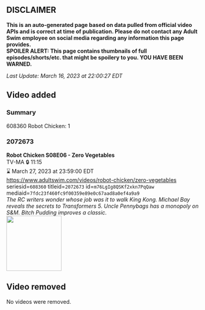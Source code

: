 ## DISCLAIMER
**This is an auto-generated page based on data pulled from official video APIs and is correct at time of publication. Please do not contact any Adult Swim employee on social media regarding any information this page provides.**  
**SPOILER ALERT: This page contains thumbnails of full episodes/shorts/etc. that might be spoilery to you. YOU HAVE BEEN WARNED.**  

_Last Update: March 16, 2023 at 22:00:27 EDT_
## Video added
### Summary
608360 Robot Chicken: 1  
### 2072673
**Robot Chicken S08E06 - Zero Vegetables**  
TV-MA 🔒 11:15  
⌛ March 27, 2023 at 23:59:00 EDT  
https://www.adultswim.com/videos/robot-chicken/zero-vegetables  
seriesid=`608360` titleid=`2072673` id=`m76LgIg8QSKf2xkn7PqQaw` mediaid=`7fdc23f460fc9f00359e89e0c67aad8a0ef4a9a9`  
_The RC writers wonder whose job was it to walk King Kong. Michael Bay reveals the secrets to Transformers 5. Uncle Pennybags has a monopoly on S&M. Bitch Pudding improves a classic._  
<a href="https://media.cdn.adultswim.com/uploads/20200406/thumbnails/2_20461250284-robotchicken_806_dup-20151201.jpg"><img src="https://media.cdn.adultswim.com/uploads/20200406/thumbnails/2_20461250284-robotchicken_806_dup-20151201.jpg" height="144px" /></a>
## Video removed
No videos were removed.  
